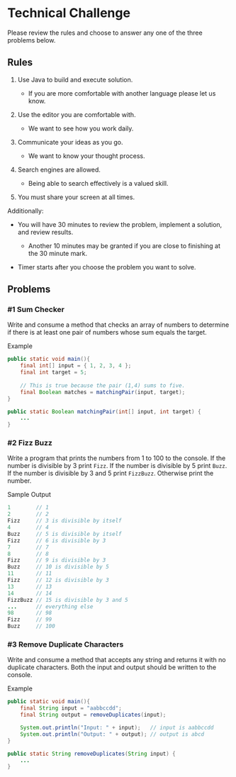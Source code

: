# Technical Challenge

Please review the rules and choose to answer any one of the three problems below. 

## Rules

1. Use Java to build and execute solution. 

     - If you are more comfortable with another language please let us know.
     
1. Use the editor you are comfortable with.

     - We want to see how you work daily.
     
1. Communicate your ideas as you go.

     - We want to know your thought process. 
     
1. Search engines are allowed.

     - Being able to search effectively is a valued skill. 

1. You must share your screen at all times.

Additionally:

- You will have 30 minutes to review the problem, implement a solution, and review results. 

     - Another 10 minutes may be granted if you are close to finishing at the 30 minute mark. 

- Timer starts after you choose the problem you want to solve.

## Problems

### #1 Sum Checker

Write and consume a method that checks an array of numbers to determine if there is at least one pair of numbers whose sum equals the target.

Example
```java
public static void main(){
    final int[] input = { 1, 2, 3, 4 };
    final int target = 5;
    
    // This is true because the pair (1,4) sums to five.
    final Boolean matches = matchingPair(input, target); 
}

public static Boolean matchingPair(int[] input, int target) {
    ...
}
```

### #2 Fizz Buzz

Write a program that prints the numbers from 1 to 100 to the console. If the number is divisible by 3 print `Fizz`. If the number is divisible by 5 print `Buzz`. If the number is divisible by 3 and 5 print `FizzBuzz`. Otherwise print the number.

Sample Output
```java
1        // 1
2        // 2
Fizz     // 3 is divisible by itself
4        // 4
Buzz     // 5 is divisible by itself
Fizz     // 6 is divisible by 3
7        // 7
8        // 8
Fizz     // 9 is divisible by 3
Buzz     // 10 is divisible by 5
11       // 11
Fizz     // 12 is divisible by 3
13       // 13
14       // 14
FizzBuzz // 15 is divisible by 3 and 5
...      // everything else
98       // 98
Fizz     // 99
Buzz     // 100
```

### #3 Remove Duplicate Characters

Write and consume a method that accepts any string and returns it with no duplicate characters. Both the input and output should be written to the console.

Example
```java
public static void main(){
    final String input = "aabbccdd";
    final String output = removeDuplicates(input);

    System.out.println("Input: " + input);   // input is aabbccdd
    System.out.println("Output: " + output); // output is abcd
}

public static String removeDuplicates(String input) {
    ...
}
```
